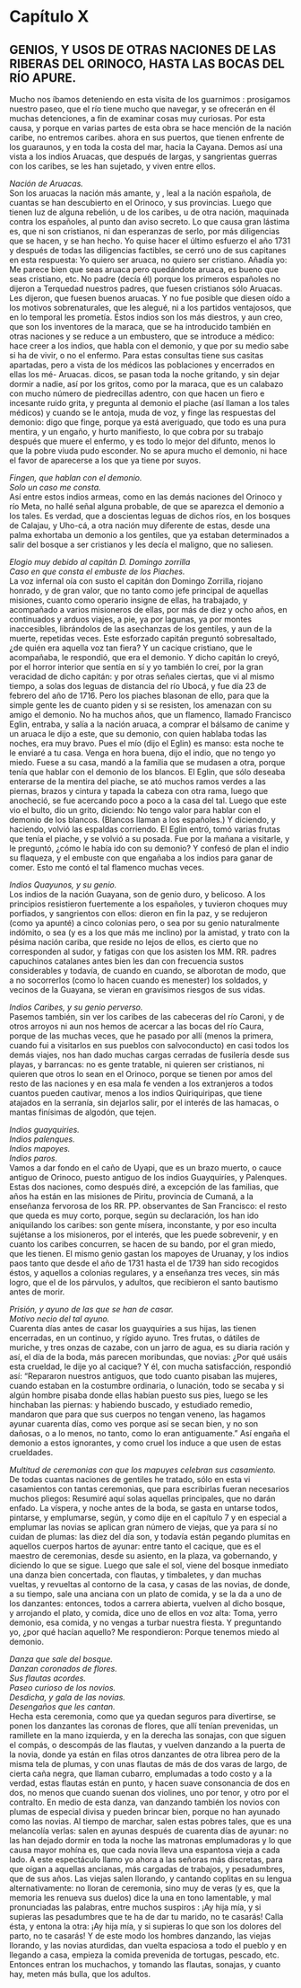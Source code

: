 # Capítulo X
## GENIOS, Y USOS DE OTRAS NACIONES DE LAS RIBERAS DEL ORINOCO, HASTA LAS BOCAS DEL RÍO APURE.

Mucho nos íbamos deteniendo en esta visita de los guarnimos : prosigamos nuestro paseo, que el río tiene mucho que navegar, y se ofrecerán en él muchas detenciones, a fin de examinar cosas muy curiosas. Por esta causa, y porque en varias partes de esta obra se hace mención de la nación caribe, no entremos caribes. ahora en sus puertos, que tienen enfrente de los guaraunos, y en toda la costa del mar, hacia la Cayana. Demos así una vista a los indios Aruacas, que después de largas, y sangrientas guerras con los caribes, se les han sujetado, y viven entre ellos.

_Nación de Aruacas._  
Son los aruacas la nación más amante, y ,  leal a la nación española, de cuantas se han descubierto en el Orinoco, y sus provincias. Luego que tienen luz de alguna rebelión, u de los caribes, u de otra nación, maquinada contra los españoles, al punto dan aviso secreto. Lo que causa gran lástima es, que ni son cristianos, ni dan esperanzas de serlo, por más diligencias que se hacen, y se han hecho. Yo quise hacer el último esfuerzo el año 1731 y después de todas las diligencias factibles, se cerró uno de sus capitanes en esta respuesta: Yo quiero ser aruaca, no quiero ser cristiano. Añadía yo: Me parece bien que seas aruaca pero quedándote aruaca, es bueno que seas cristiano, etc. No padre (decía él) porque los primeros españoles no dijeron a Terquedad nuestros padres, que fuesen cristianos sólo Aruacas.  Les dijeron, que fuesen buenos aruacas. Y no fue posible que diesen oído a los motivos sobrenaturales, que Ies alegué, ni a los partidos ventajosos, que en lo temporal les prometía. Estos indios son los más diestros, y aun creo, que son los inventores de la maraca, que se ha introducido también en otras naciones y se reduce a un embustero, que se introduce a médico: hace creer a los indios, que habla con el demonio, y que por su medio sabe si ha de vivir, o no el enfermo. Para estas consultas tiene sus casitas apartadas, pero a vista de los médicos las poblaciones y encerrados en ellas los mé- Aruacas. dicos, se pasan toda la noche gritando, y sin dejar dormir a nadie, así por los gritos, como por la maraca, que es un calabazo con mucho número de piedrecillas adentro, con que hacen un fiero e incesante ruido grita, y pregunta al demonio el piache (así llaman a los tales médicos) y cuando se le antoja, muda de voz, y finge las respuestas del demonio: digo que finge, porque ya está averiguado, que todo es una pura mentira, y un engaño, y hurto manifiesto, lo que cobra por su trabajo después que muere el enfermo, y es todo lo mejor del difunto, menos lo que la pobre viuda pudo esconder. No se apura mucho el demonio, ni hace el favor de aparecerse a los que ya tiene por suyos.

_Fingen, que hablan con el demonio._  
_Solo un caso me consta._  
Así entre estos indios armeas, como en las demás naciones del Orinoco y río Meta, no hallé señal alguna probable, de que se aparezca el demonio a los tales. Es verdad, que a doscientas leguas de dichos ríos, en los bosques de Calajau, y Uho-cá, a otra nación muy diferente de estas, desde una palma exhortaba un demonio a los gentiles, que ya estaban determinados a salir del bosque a ser cristianos y les decía el maligno, que no saliesen.

_Elogio muy debido al capitán D. Domingo zorrilla_  
_Caso en que consta el embuste de los Piaches._  
La voz infernal oía con susto el capitán don Domingo Zorrilla, riojano honrado, y de gran valor, que no tanto como jefe principal de aquellas misiones, cuanto como operario insigne de ellas, ha trabajado, y acompañado a varios misioneros de ellas, por más de diez y ocho años, en continuados y arduos viajes, a pie, ya por lagunas, ya por montes inaccesibles, librándolos de las asechanzas de los gentiles, y aun de la muerte, repetidas veces. Este esforzado capitán preguntó sobresaltado, ¿de quién era aquella voz tan fiera? Y un cacique cristiano, que le acompañaba, le respondió, que era el demonio. Y dicho capitán lo creyó, por el horror interior que sentía en sí y yo también lo creí, por la gran veracidad de dicho capitán: y por otras señales ciertas, que vi al mismo tiempo, a solas dos leguas de distancia del río Ubocá, y fue día 23 de febrero del año de 1716. Pero los piaches blasonan de ello, para que la simple gente les de cuanto piden y si se resisten, los amenazan con su amigo el demonio. No ha muchos años, que un flamenco, llamado Francisco Eglin, entraba, y salía a la nación aruaca, a comprar el bálsamo de canime y un aruaca le dijo a este, que su demonio, con quien hablaba todas las noches, era muy bravo. Pues el mío (dijo el Eglin) es manso: esta noche te le enviaré a tu casa. Venga en hora buena, dijo el indio, que no tengo yo miedo. Fuese a su casa, mandó a la familia que se mudasen a otra, porque tenía que hablar con el demonio de los blancos. El Eglin, que sólo deseaba enterarse de la mentira del piache, se ató muchos ramos verdes a las piernas, brazos y cintura y tapada la cabeza con otra rama, luego que anocheció, se fue acercando poco a poco a la casa del tal. Luego que este vio el bulto, dio un grito, diciendo: No tengo valor para hablar con el demonio de los blancos. (Blancos llaman a los españoles.) Y diciendo, y haciendo, volvió las espaldas corriendo. El Eglin entró, tomó varias frutas que tenía el piache, y se volvió a su posada. Fue por la mañana a visitarle, y le preguntó, ¿cómo le había ido con su demonio? Y confesó de plan el indio su flaqueza, y el embuste con que engañaba a los indios para ganar de comer. Esto me contó el tal flamenco muchas veces.

_Indios Quayunos, y su genio._  
Los indios de la nación Guayana, son de genio duro, y belicoso. A los principios resistieron fuertemente a los españoles, y tuvieron choques muy porfiados, y sangrientos con ellos: dieron en fin la paz, y se redujeron (como ya apunté) a cinco colonias pero, o sea por su genio naturalmente indómito, o sea (y es a los que más me inclino) por la amistad, y trato con la pésima nación cariba, que reside no lejos de ellos, es cierto que no corresponden al sudor, y fatigas con que los asisten los MM. RR. padres capuchinos catalanes antes bien les dan con frecuencia sustos considerables y todavía, de cuando en cuando, se alborotan de modo, que a no socorrerlos (como lo hacen cuando es menester) los soldados, y vecinos de la Guayana, se vieran en gravísimos riesgos de sus vidas.

_Indios Caribes, y su genio perverso._  
Pasemos también, sin ver los caribes de las cabeceras del río Caroni, y de otros arroyos ni aun nos hemos de acercar a las bocas del río Caura, porque de las muchas veces, que he pasado por allí (menos la primera, cuando fui a visitarlos en sus pueblos con salvoconducto) en casi todos los demás viajes, nos han dado muchas cargas cerradas de fusilería desde sus playas, y barrancas: no es gente tratable, ni quieren ser cristianos, ni quieren que otros lo sean en el Orinoco, porque se tienen por amos del resto de las naciones y en esa mala fe venden a los extranjeros a todos cuantos pueden cautivar, menos a los indios Quiriquiripas, que tiene atajados en la serranía, sin dejarlos salir, por el interés de las hamacas, o mantas finísimas de algodón, que tejen.

_Indios guayquiries._  
_Indios palenques._  
_Indios mapoyes._  
_Indios paros._  
Vamos a dar fondo en el caño de Uyapi, que es un brazo muerto, o cauce antiguo de Orinoco, puesto antiguo de los indios Guayquiríes, y Palenques. Estas dos naciones, como después diré, a excepción de las familias, que años ha están en las misiones de Piritu, provincia de Cumaná, a la enseñanza fervorosa de los RR. PP. observantes de San Francisco: el resto que queda es muy corto, porque, según su declaración, los han ido aniquilando los caribes: son gente mísera, inconstante, y por eso inculta sujétanse a los misioneros, por el interés, que les puede sobrevenir, y en cuanto los caribes concurren, se hacen de su bando, por el gran miedo, que les tienen. El mismo genio gastan los mapoyes de Uruanay, y los indios paos tanto que desde el año de 1731 hasta el de 1739 han sido recogidos éstos, y aquellos a colonias regulares, y a enseñanza tres veces, sin más logro, que el de los párvulos, y adultos, que recibieron el santo bautismo antes de morir.

_Prisión, y ayuno de las que se han de casar._  
_Motivo necio del tal ayuno._  
Cuarenta días antes de casar los guayquiries a sus hijas, las tienen encerradas, en un continuo, y rígido ayuno. Tres frutas, o dátiles de muriche, y tres onzas de cazabe, con un jarro de agua, es su diaria ración y así, el día de la boda, más parecen moribundas, que novias: ¿Por qué usáis esta crueldad, le dije yo al cacique? Y él, con mucha satisfacción, respondió así: “Repararon nuestros antiguos, que todo cuanto pisaban las mujeres, cuando estaban en la costumbre ordinaria, o lunación, todo se secaba y si algún hombre pisaba donde ellas habían puesto sus pies, luego se les hinchaban las piernas: y habiendo buscado, y estudiado remedio, mandaron que para que sus cuerpos no tengan veneno, las hagamos ayunar cuarenta días, como ves porque así se secan bien, y no son dañosas, o a lo menos, no tanto, como lo eran antiguamente.” Así engaña el demonio a estos ignorantes, y como cruel los induce a que usen de estas crueldades.

_Multitud de ceremonias con que los mapuyes celebran sus casamiento._  
De todas cuantas naciones de gentiles he tratado, sólo en esta vi casamientos con tantas ceremonias, que para escribirlas fueran necesarios muchos pliegos: Resumiré aquí solas aquellas principales, que no darán enfado. La víspera, y noche antes de la boda, se gasta en untarse todos, pintarse, y emplumarse, según, y como dije en el capítulo 7 y en especial a emplumar las novias se aplican gran número de viejas, que ya para sí no cuidan de plumas: las diez del día son, y todavía están pegando plumitas en aquellos cuerpos hartos de ayunar: entre tanto el cacique, que es el maestro de ceremonias, desde su asiento, en la plaza, va gobernando, y diciendo lo que se sigue. Luego que sale el sol, viene del bosque inmediato una danza bien concertada, con flautas, y timbaletes, y dan muchas vueltas, y revueltas al contorno de la casa, y casas de las novias, de donde, a su tiempo, sale una anciana con un plato de comida, y se la da a uno de los danzantes: entonces, todos a carrera abierta, vuelven al dicho bosque, y arrojando el plato, y comida, dice uno de ellos en voz alta: Toma, yerro demonio, esa comida, y no vengas a turbar nuestra fiesta. Y preguntando yo, ¿por qué hacían aquello? Me respondieron: Porque tenemos miedo al demonio.

_Danza que sale del bosque._  
_Danzan coronados de flores._  
_Sus flautas acordes._  
_Paseo curioso de los novios._  
_Desdicha, y gala de las novias._  
_Desengaños que les cantan._  
Hecha esta ceremonia, como que ya quedan seguros para divertirse, se ponen los danzantes las coronas de flores, que allí tenían prevenidas, un ramillete en la mano izquierda, y en la derecha las sonajas, con que siguen el compás, o descompás de las flautas, y vuelven danzando a la puerta de la novia, donde ya están en filas otros danzantes de otra librea pero de la misma tela de plumas, y con unas flautas de más de dos varas de largo, de cierta caña negra, que llaman cubarro, emplumadas a todo costo y a la verdad, estas flautas están en punto, y hacen suave consonancia de dos en dos, no menos que cuando suenan dos violines, uno por tenor, y otro por el contralto. En medio de esta danza, van danzando también los novios con plumas de especial divisa y pueden brincar bien, porque no han ayunado como las novias. Al tiempo de marchar, salen estas pobres tales, que es una melancolía verlas: salen en ayunas después de cuarenta días de ayunar: no las han dejado dormir en toda la noche las matronas emplumadoras y lo que causa mayor mohína es, que cada novia lleva una espantosa vieja a cada lado. A este espectáculo llamo yo ahora a las señoras más discretas, para que oigan a aquellas ancianas, más cargadas de trabajos, y pesadumbres, que de sus años. Las viejas salen llorando, y cantando coplitas en su lengua alternativamente: no lloran de ceremonia, sino muy de veras (y es, que la memoria les renueva sus duelos) dice la una en tono lamentable, y mal pronunciadas las palabras, entre muchos suspiros : ¡Ay hija mía, y si supieras las pesadumbres que te ha de dar tu marido, no te casarás! Calla ésta, y entona la otra: ¡Ay hija mía, y si supieras lo que son los dolores del parto, no te casarás! Y de este modo los hombres danzando, las viejas llorando, y las novias aturdidas, dan vuelta espaciosa a todo el pueblo y en llegando a casa, empieza la comida prevenida de tortugas, pescado, etc. Entonces entran los muchachos, y tomando las flautas, sonajas, y cuanto hay, meten más bulla, que los adultos.